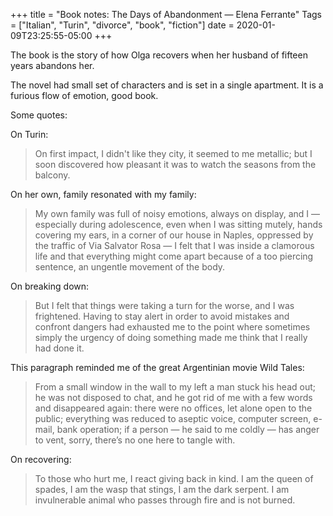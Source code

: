 +++
title = "Book notes: The Days of Abandonment — Elena Ferrante"
Tags = ["Italian", "Turin", "divorce", "book", "fiction"]
date = 2020-01-09T23:25:55-05:00
+++

The book is the story of how Olga recovers when her husband of fifteen years 
abandons her.

The novel had small set of characters and is set in a single apartment.
It is a furious flow of emotion, good book.

Some quotes:

On Turin:
> On first impact, I didn't like they city, it seemed to me metallic; but I soon
discovered how pleasant it was to watch the seasons from the balcony.

On her own, family resonated with my family:
> My own family was full of noisy emotions, always on display, and I — especially
> during adolescence, even when I was sitting mutely, hands covering my ears, in
> a corner of our house in Naples, oppressed by the traffic of Via Salvator Rosa
> — I felt that I was inside a clamorous life and that everything might come apart
> because of a too piercing sentence, an ungentle movement of the body.

On breaking down:
> But I felt that things were taking a turn for the worse, and I was frightened.
> Having to stay alert in order to avoid mistakes and confront dangers had exhausted
> me to the point where sometimes simply the urgency of doing something made me think
> that I really had done it.

This paragraph reminded me of the great Argentinian movie Wild Tales:

> From a small window in the wall to my left a man stuck his head out; he was not disposed to chat, and he got rid of me with a few words and disappeared again: there were no offices, let alone open to the public; everything was reduced to aseptic voice, computer screen, e-mail, bank operation; if a person — he said to me coldly — has anger to vent, sorry, there’s no one here to tangle with.

On recovering:

> To those who hurt me, I react giving back in kind. I am the queen of spades, I am the wasp that stings, I am the dark serpent. I am invulnerable animal who passes through fire and is not burned.
